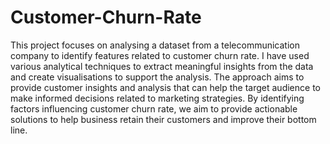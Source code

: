 # Customer-Churn-Rate
This project focuses on analysing a dataset from a telecommunication company to identify features related to customer churn rate. I have used various analytical techniques to extract meaningful insights from the data and create visualisations to support the analysis. The approach aims to provide customer insights and analysis that can help the target audience to make informed decisions related to marketing strategies. By identifying factors influencing customer churn rate, we aim to provide actionable solutions to help business retain their customers and improve their bottom line.
